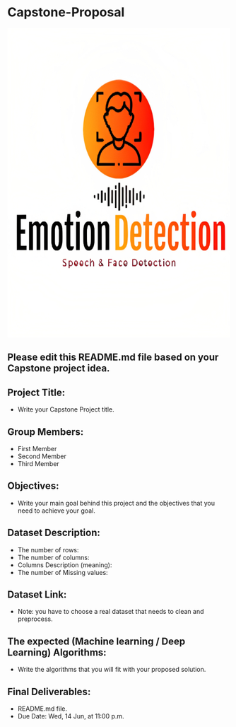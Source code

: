 # Capstone-Proposal

<img width="7000" height="700" alt="Screen Shot 1444-06-17 at 9 20 35 AM" src="logo.jpg">


## Please edit this README.md file based on your Capstone project idea.

## Project Title:
- Write your Capstone Project title.

## Group Members:
- First Member
- Second Member
- Third Member

## Objectives:
- Write your main goal behind this project and the objectives that you need to achieve your goal.


## Dataset Description:
- The number of rows:
- The number of columns:
- Columns Description (meaning):
- The number of Missing values:

## Dataset Link:
- Note: you have to choose a real dataset that needs to clean and preprocess.

## The expected (Machine learning / Deep Learning) Algorithms:
- Write the algorithms that you will fit with your proposed solution.

## Final Deliverables:
- README.md file.
- Due Date: Wed, 14 Jun, at 11:00 p.m.
